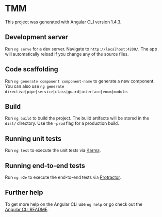 # TMM


This project was generated with [Angular CLI](https://github.com/angular/angular-cli) version 1.4.3.


## Development server

Run `ng serve` for a dev server. 
Navigate to `http://localhost:4200/`. 
The app will automatically reload if you change any of the source files.


## Code scaffolding

Run `ng generate component component-name` to generate a new component. 
You can also use `ng generate directive|pipe|service|class|guard|interface|enum|module`.


## Build

Run `ng build` to build the project. 
The build artifacts will be stored in the `dist/` directory. 
Use the `-prod` flag for a production build.


## Running unit tests

Run `ng test` to execute the unit tests via [Karma](https://karma-runner.github.io).


## Running end-to-end tests

Run `ng e2e` to execute the end-to-end tests via [Protractor](http://www.protractortest.org/).


## Further help

To get more help on the Angular CLI use `ng help` or go check out the [Angular CLI README](https://github.com/angular/angular-cli/blob/master/README.md).
